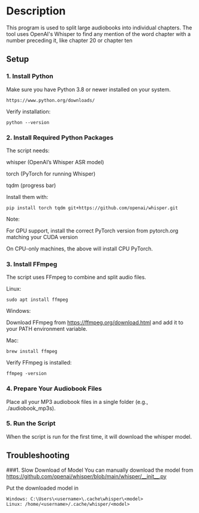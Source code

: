 # Description
This program is used to split large audiobooks into individual chapters. The tool uses OpenAI's Whisper to find any mention of the word chapter with a number preceding it, 
like chapter 20 or chapter ten

## Setup

### 1. Install Python
Make sure you have Python 3.8 or newer installed on your system.

    https://www.python.org/downloads/

Verify installation:

    python --version

 
 
### 2. Install Required Python Packages
The script needs:

whisper (OpenAI’s Whisper ASR model)

torch (PyTorch for running Whisper)

tqdm (progress bar)

Install them with:

    pip install torch tqdm git+https://github.com/openai/whisper.git

Note:

For GPU support, install the correct PyTorch version from pytorch.org matching your CUDA version 

On CPU-only machines, the above will install CPU PyTorch.

### 3. Install FFmpeg
The script uses FFmpeg to combine and split audio files.

Linux:

    sudo apt install ffmpeg

Windows:
 
 
Download FFmpeg from https://ffmpeg.org/download.html and add it to your PATH environment variable.

Mac:

    brew install ffmpeg

Verify FFmpeg is installed:

    ffmpeg -version

### 4. Prepare Your Audiobook Files

Place all your MP3 audiobook files in a single folder (e.g., ./audiobook_mp3s).

### 5. Run the Script
When the script is run for the first time, it will download the whisper model.

## Troubleshooting

###1. Slow Download of Model
You can manually download the model from https://github.com/openai/whisper/blob/main/whisper/__init__.py 


Put the downloaded model in
    
    Windows: C:\Users\<username>\.cache\whisper\<model>
    Linux: /home/<username>/.cache/whisper/<model>

